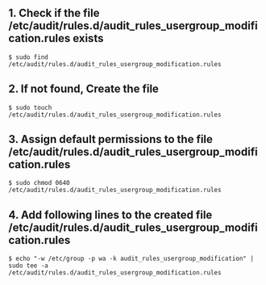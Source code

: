## 1. Check if the file /etc/audit/rules.d/audit_rules_usergroup_modification.rules exists
    $ sudo find /etc/audit/rules.d/audit_rules_usergroup_modification.rules
    
## 2. If not found, Create the file
    $ sudo touch /etc/audit/rules.d/audit_rules_usergroup_modification.rules

## 3. Assign default permissions to the file /etc/audit/rules.d/audit_rules_usergroup_modification.rules
    $ sudo chmod 0640 /etc/audit/rules.d/audit_rules_usergroup_modification.rules

## 4. Add following lines to the created file /etc/audit/rules.d/audit_rules_usergroup_modification.rules
    $ echo "-w /etc/group -p wa -k audit_rules_usergroup_modification" | sudo tee -a /etc/audit/rules.d/audit_rules_usergroup_modification.rules
